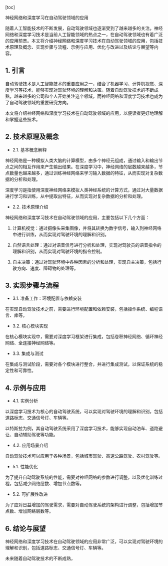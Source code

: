 
[toc]                    
                
                
神经网络和深度学习在自动驾驶领域的应用

随着人工智能技术的不断发展，自动驾驶领域也逐渐受到了越来越多的关注。神经网络和深度学习技术是当前人工智能领域的热点之一，在自动驾驶领域也有着广泛的应用前景。本文将介绍神经网络和深度学习技术在自动驾驶领域的应用，包括技术原理及概念、实现步骤与流程、示例与应用、优化与改进以及结论与展望等内容。

## 1. 引言

自动驾驶技术是人工智能技术的重要应用之一，结合了机器学习、计算机视觉、深度学习等技术，能够实现对驾驶环境的理解和决策。随着自动驾驶技术的不断成熟，越来越多的公司和个人开始关注这个领域，而神经网络和深度学习技术也成为了自动驾驶领域的重要研究方向。

本文将介绍神经网络和深度学习技术在自动驾驶领域的应用，以便读者更好地理解和掌握这些技术。

## 2. 技术原理及概念

- 2.1. 基本概念解释

神经网络是一种模拟人类大脑的计算模型，由多个神经元组成，通过输入和输出节点之间的相互作用来产生输出结果。在深度学习中，神经网络的层数越来越多，节点数量也越来越多，通过训练神经网络来学习输入数据的特征，从而实现对复杂数据的分析和处理。

深度学习是指使用深度神经网络来模拟人类神经系统的计算方式，通过对大量数据进行学习和训练，从中提取出特征，从而实现对复杂数据的分析和处理。

- 2.2. 技术原理介绍

神经网络和深度学习技术在自动驾驶领域的应用，主要包括以下几个方面：

1. 计算机视觉：通过摄像头采集图像，并将其转换为数字信号，输入到神经网络中进行训练，从而实现对驾驶环境的理解和识别。

2. 自然语言处理：通过对语音信号进行分析和处理，实现对驾驶员的语音指令的理解和识别，从而实现对驾驶环境的指令控制。

3. 自主决策：通过对驾驶环境中各种因素的分析和处理，实现自主决策，包括行驶方向、速度、障碍物的处理等。

## 3. 实现步骤与流程

- 3.1. 准备工作：环境配置与依赖安装

在实现自动驾驶技术之前，需要进行环境配置和依赖安装，包括操作系统、编程语言、库等。

- 3.2. 核心模块实现

在核心模块实现中，需要对深度学习框架进行集成，包括卷积神经网络、循环神经网络、全连接神经网络等。

- 3.3. 集成与测试

在集成与测试阶段，需要对各个模块进行整合，并进行集成测试，以保证系统的稳定性和可靠性。

## 4. 示例与应用

- 4.1. 实例分析

以深度学习技术为核心的自动驾驶系统，可以实现对驾驶环境的理解和识别，包括道路标志、交通信号灯、车辆等。

以特斯拉为例，其自动驾驶系统采用了深度学习技术，能够实现自动泊车、道路避让、自动辅助驾驶等功能。

- 4.2. 应用场景介绍

自动驾驶技术可以应用于各种场景，包括城市驾驶、高速公路驾驶、农村驾驶等。

- 5.1. 性能优化

为了提升自动驾驶系统的性能，需要对神经网络的参数进行调整，以及优化训练过程，包括减少网络层数、增加节点数等。

- 5.2. 可扩展性改进

为了应对日益增加的驾驶需求，需要对自动驾驶系统的架构进行调整，包括增加节点数、增加网络层数等。

## 6. 结论与展望

神经网络和深度学习技术在自动驾驶领域的应用非常广泛，可以实现对驾驶环境的理解和识别，包括道路标志、交通信号灯、车辆等。

未来随着自动驾驶技术的不断成熟，

